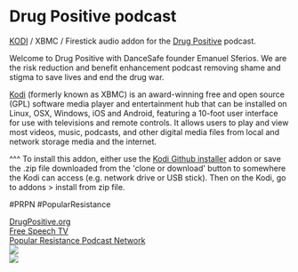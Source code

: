Drug Positive podcast<br>
=============================

<a href="www.kodi.tv">KODI</a> / XBMC / Firestick audio addon for the <a href="https://drugpositive.org/">Drug Positive</a> podcast.<br>

Welcome to Drug Positive with DanceSafe founder Emanuel Sferios. We are the risk reduction and benefit enhancement podcast removing shame and stigma to save lives and end the drug war.<br>

<a href="www.kodi.tv">Kodi</a> (formerly known as XBMC) is an award-winning free and open source (GPL) software media player and entertainment hub that can be installed on Linux, OSX, Windows, iOS and Android, featuring a 10-foot user interface for use with televisions and remote controls. It allows users to play and view most videos, music, podcasts, and other digital media files from local and network storage media and the internet.<br>

^^^ To install this addon, either use the <a href="https://www.tvaddons.co/github-browser-kodi/">Kodi Github installer</a> addon or save the .zip file downloaded from the 'clone or download' button to somewhere the Kodi can access (e.g. network drive or USB stick). Then on the Kodi, go to addons > install from zip file.<br>

#PRPN
#PopularResistance

<a href="https://www.drugpositive.org/">DrugPositive.org</a><br>
<a href="https://freespeech.org/shows/act-out/">Free Speech TV</a><br>
<a href="https://popularresistance.org/prpn/">Popular Resistance Podcast Network</a><br>
<a href="https://www.drugpositive.org/"><img src="https://secureimg.stitcher.com/feedimagesplain328/218411.jpg">
<br><a href="http://www.kodi.tv"><img src="https://kodi.tv/sites/default/files/page/field_image/about--devices.jpg">

